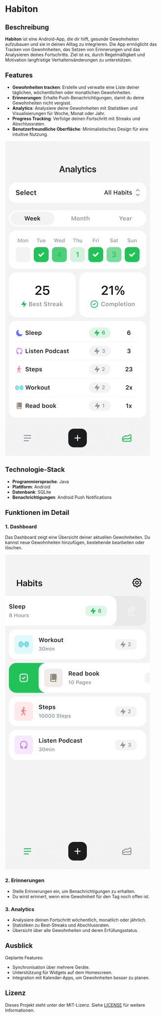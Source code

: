 # Habiton

## Beschreibung
**Habiton** ist eine Android-App, die dir hilft, gesunde Gewohnheiten aufzubauen und sie in deinen Alltag zu integrieren. Die App ermöglicht das Tracken von Gewohnheiten, das Setzen von Erinnerungen und das Analysieren deines Fortschritts. Ziel ist es, durch Regelmäßigkeit und Motivation langfristige Verhaltensänderungen zu unterstützen.

## Features
- **Gewohnheiten tracken**: Erstelle und verwalte eine Liste deiner täglichen, wöchentlichen oder monatlichen Gewohnheiten.
- **Erinnerungen**: Erhalte Push-Benachrichtigungen, damit du deine Gewohnheiten nicht vergisst.
- **Analytics**: Analysiere deine Gewohnheiten mit Statistiken und Visualisierungen für Woche, Monat oder Jahr.
- **Progress Tracking**: Verfolge deinen Fortschritt mit Streaks und Abschlussraten.
- **Benutzerfreundliche Oberfläche**: Minimalistisches Design für eine intuitive Nutzung.

![Habiton Analytics](./Habiton-Analytics.png)

## Technologie-Stack
- **Programmiersprache**: Java
- **Plattform**: Android
- **Datenbank**: SQLite
- **Benachrichtigungen**: Android Push Notifications

## Funktionen im Detail
### 1. Dashboard
Das Dashboard zeigt eine Übersicht deiner aktuellen Gewohnheiten. Du kannst neue Gewohnheiten hinzufügen, bestehende bearbeiten oder löschen.

![Habiton Dashboard](./Habiton-Dashboard.png)

### 2. Erinnerungen
- Stelle Erinnerungen ein, um Benachrichtigungen zu erhalten.
- Du wirst erinnert, wenn eine Gewohnheit für den Tag noch offen ist.

### 3. Analytics
- Analysiere deinen Fortschritt wöchentlich, monatlich oder jährlich.
- Statistiken zu Best-Streaks und Abschlussraten.
- Übersicht über alle Gewohnheiten und deren Erfüllungsstatus.

## Ausblick
Geplante Features:
- Synchronisation über mehrere Geräte.
- Unterstützung für Widgets auf dem Homescreen.
- Integration mit Kalender-Apps, um Gewohnheiten besser zu planen.

## Lizenz
Dieses Projekt steht unter der MIT-Lizenz. Siehe [LICENSE](LICENSE) für weitere Informationen.
